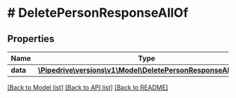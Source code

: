 # # DeletePersonResponseAllOf

## Properties

Name | Type | Description | Notes
------------ | ------------- | ------------- | -------------
**data** | [**\Pipedrive\versions\v1\Model\DeletePersonResponseAllOfData**](DeletePersonResponseAllOfData.md) |  | [optional]

[[Back to Model list]](../README.md#documentation-for-models) [[Back to API list]](../README.md#documentation-for-api-endpoints) [[Back to README]](../README.md)
